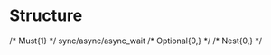 # Structure
<seq>
	/* Must{1} */
	<from></from>
	<to></to>
	<type>sync/async/async_wait</type>
	<function></function>
	<return></return>
	/* Optional{0,} */
	<param></param>
	<return-extra></return-extra>
	<memo></memo>
	/* Nest{0,} */
	<seq></seq>
</seq>

